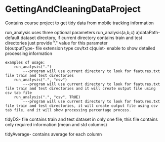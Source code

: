 GettingAndCleaningDataProject
=============================

Contains course project to get tidy data from mobile tracking information

run_analysis uses three optional parameters
	run_analysis(a,b,c)
		a)dataPath- default dataset directory, if current directory contains train and test directories just provide "." value for this parameter  
		b)outputType- file extension type csv/txt
		c)quiet- enable to show detailed processing information

	examples of usage:
		run_analysis(".")
			---program will use current directory to look for features.txt file train and test directories 
		run_analysis(".", "csv")
			---program will use current directory to look for features.txt file train and test directories and it will create output file using csv tab file
		run_analysis(".", "csv", TRUE)
			---program will use current directory to look for features.txt file train and test directories, it will create output file using csv tab file, and it will show processing percentage process.
tidyDS- file contains train and test dataset in only one file, this file contains only required information (mean and std columns)

tidyAverage- contains average for each column 